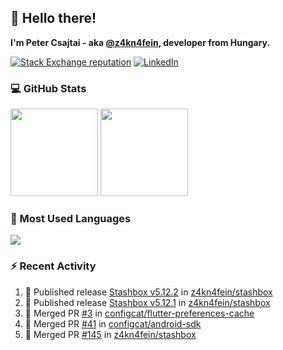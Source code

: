 ## 👋 Hello there!

**I'm Peter Csajtai - aka [@z4kn4fein](https://github.com/z4kn4fein), developer from Hungary.**

[![Stack Exchange reputation](https://img.shields.io/stackexchange/stackoverflow/r/8700582?color=orange&label=reputation&logo=stackoverflow&style=for-the-badge)](https://stackoverflow.com/users/8700582)
[![LinkedIn](https://img.shields.io/badge/linkedin-%230077B5.svg?style=for-the-badge&logo=linkedin&logoColor=white)](https://www.linkedin.com/in/csajtai-p%C3%A9ter-45395341/)

### 💻 GitHub Stats

<div>
  <img height="140px" src="https://github-readme-stats-pcsajtai.vercel.app/api?username=z4kn4fein&show_icons=true&hide_border=true&count_private=true&custom_title=Stats&theme=dracula&line_height=24&hide_title=true">
  <img height="140px" src="https://streak-stats.demolab.com?user=z4kn4fein&theme=dracula&hide_border=true">
  
</div>

### :toolbox: Most Used Languages

<img src="https://github-readme-stats-pcsajtai.vercel.app/api/top-langs/?username=z4kn4fein&theme=dracula&hide_border=true&layout=compact&langs_count=8&hide_title=true">

### :zap: Recent Activity

<!--START_SECTION:activity-->
1. 🚀 Published release [Stashbox v5.12.2](https://github.com/z4kn4fein/stashbox/releases/tag/5.12.2) in [z4kn4fein/stashbox](https://github.com/z4kn4fein/stashbox)
2. 🚀 Published release [Stashbox v5.12.1](https://github.com/z4kn4fein/stashbox/releases/tag/5.12.1) in [z4kn4fein/stashbox](https://github.com/z4kn4fein/stashbox)
3. 🎉 Merged PR [#3](https://github.com/configcat/flutter-preferences-cache/pull/3) in [configcat/flutter-preferences-cache](https://github.com/configcat/flutter-preferences-cache)
4. 🎉 Merged PR [#41](https://github.com/configcat/android-sdk/pull/41) in [configcat/android-sdk](https://github.com/configcat/android-sdk)
5. 🎉 Merged PR [#145](https://github.com/z4kn4fein/stashbox/pull/145) in [z4kn4fein/stashbox](https://github.com/z4kn4fein/stashbox)
<!--END_SECTION:activity-->
